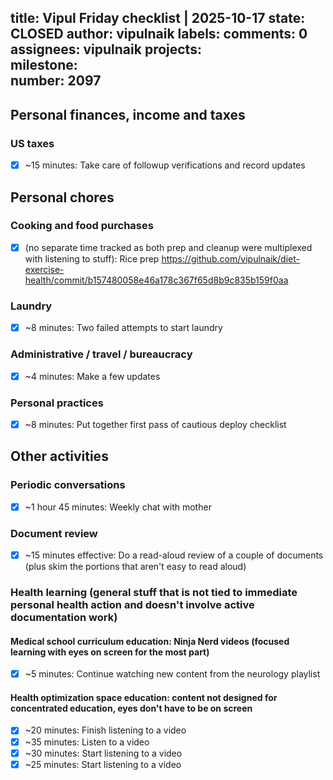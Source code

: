 title:	Vipul Friday checklist | 2025-10-17
state:	CLOSED
author:	vipulnaik
labels:	
comments:	0
assignees:	vipulnaik
projects:	
milestone:	
number:	2097
--
## Personal finances, income and taxes

### US taxes

- [x] ~15 minutes: Take care of followup verifications and record updates

## Personal chores

### Cooking and food purchases

- [x] (no separate time tracked as both prep and cleanup were multiplexed with listening to stuff): Rice prep https://github.com/vipulnaik/diet-exercise-health/commit/b157480058e46a178c367f65d8b9c835b159f0aa

### Laundry

- [x] ~8 minutes: Two failed attempts to start laundry

### Administrative / travel / bureaucracy

- [x] ~4 minutes: Make a few updates

### Personal practices

- [x] ~8 minutes: Put together first pass of cautious deploy checklist

## Other activities

### Periodic conversations

- [x] ~1 hour 45 minutes: Weekly chat with mother

### Document review

- [x] ~15 minutes effective: Do a read-aloud review of a couple of documents (plus skim the portions that aren't easy to read aloud)

### Health learning (general stuff that is not tied to immediate personal health action and doesn't involve active documentation work)

#### Medical school curriculum education: Ninja Nerd videos (focused learning with eyes on screen for the most part)

- [x] ~5 minutes: Continue watching new content from the neurology playlist

#### Health optimization space education: content not designed for concentrated education, eyes don't have to be on screen

- [x] ~20 minutes: Finish listening to a video
- [x] ~35 minutes: Listen to a video
- [x] ~30 minutes: Start listening to a video
- [x] ~25 minutes: Start listening to a video
